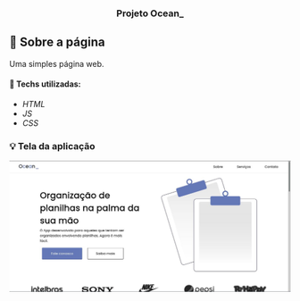<h3 align="center">
  Projeto Ocean_
</h3>

## :rocket: Sobre a página

Uma simples página web.

#### :wrench: Techs utilizadas:
* _HTML_
* _JS_
* _CSS_

### :bulb: Tela da aplicação

![image](https://github.com/JonanthaW/Ocean_/blob/main/img/example1.jpg)
